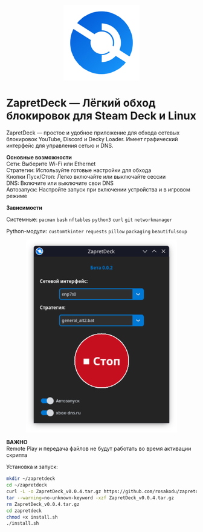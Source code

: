 <p align="center">
  <img src="https://raw.githubusercontent.com/rosakodu/zapretdeck/master/zapretdeck.png" alt="ZapretDeck" width="200"/>
</p>

# ZapretDeck — Лёгкий обход блокировок для Steam Deck и Linux

ZapretDeck — простое и удобное приложение для обхода сетевых блокировок YouTube, Discord и Decky Loader. Имеет графический интерфейс для управления сетью и DNS.

**Основные возможности**  
Сети: Выберите Wi-Fi или Ethernet  
Стратегии: Используйте готовые настройки для обхода  
Кнопки Пуск/Стоп: Легко включайте или выключайте сессии  
DNS: Включите или выключите свои DNS  
Автозапуск: Настройте запуск при включении устройства и в игровом режиме

**Зависимости**  

Системные: `pacman` `bash` `nftables` `python3` `curl` `git` `networkmanager` 

Python-модули: `customtkinter` `requests` `pillow` `packaging` `beautifulsoup`

<p align="center">
  <img src="https://raw.githubusercontent.com/rosakodu/zapretdeck/master/screanshots/screenshot.png" alt="Скриншот ZapretDeck" width="400"/>
</p>

**ВАЖНО**  
Remote Play и передача файлов не будут работать во время активации скрипта

Установка и запуск:  
```bash
mkdir ~/zapretdeck
cd ~/zapretdeck
curl -L -o ZapretDeck_v0.0.4.tar.gz https://github.com/rosakodu/zapretdeck/releases/download/v0.0.4/ZapretDeck_v0.0.4.tar.gz
tar --warning=no-unknown-keyword -xzf ZapretDeck_v0.0.4.tar.gz
rm ZapretDeck_v0.0.4.tar.gz
cd zapretdeck
chmod +x install.sh
./install.sh
